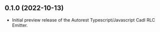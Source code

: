 ## 0.1.0 (2022-10-13)

- Initial preview release of the Autorest Typescript/Javascript Cadl RLC Emitter.  
